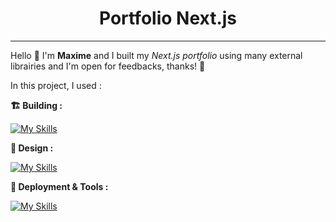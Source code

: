 <h1 align="center">Portfolio Next.js</h1>

---

Hello 👋 I'm **Maxime** and I built my *Next.js portfolio* using many external librairies and I'm open for feedbacks, thanks! 🙏

In this project, I used :

**🏗️ Building :**

[![My Skills](https://skillicons.dev/icons?i=nextjs,tailwind,react,nodejs,js)](https://skillicons.dev)

**🎨 Design :**

[![My Skills](https://skillicons.dev/icons?i=css,sass,emotion)](https://skillicons.dev)

**🚀 Deployment & Tools :**

[![My Skills](https://skillicons.dev/icons?i=figma,ps,ai,git,github,vscode)](https://skillicons.dev)
